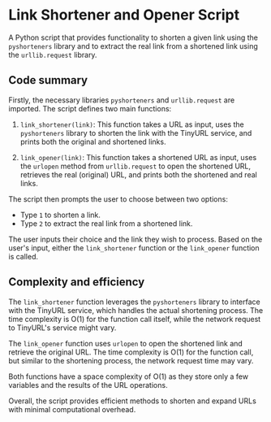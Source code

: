 # Link Shortener and Opener Script

A Python script that provides functionality to shorten a given link using the `pyshorteners` library and to extract the real link from a shortened link using the `urllib.request` library.

## Code summary

Firstly, the necessary libraries `pyshorteners` and `urllib.request` are imported. The script defines two main functions:

1. `link_shortener(link)`: This function takes a URL as input, uses the `pyshorteners` library to shorten the link with the TinyURL service, and prints both the original and shortened links.

2. `link_opener(link)`: This function takes a shortened URL as input, uses the `urlopen` method from `urllib.request` to open the shortened URL, retrieves the real (original) URL, and prints both the shortened and real links.

The script then prompts the user to choose between two options:
- Type `1` to shorten a link.
- Type `2` to extract the real link from a shortened link.

The user inputs their choice and the link they wish to process. Based on the user's input, either the `link_shortener` function or the `link_opener` function is called.

## Complexity and efficiency

The `link_shortener` function leverages the `pyshorteners` library to interface with the TinyURL service, which handles the actual shortening process. The time complexity is O(1) for the function call itself, while the network request to TinyURL's service might vary.

The `link_opener` function uses `urlopen` to open the shortened link and retrieve the original URL. The time complexity is O(1) for the function call, but similar to the shortening process, the network request time may vary.

Both functions have a space complexity of O(1) as they store only a few variables and the results of the URL operations.

Overall, the script provides efficient methods to shorten and expand URLs with minimal computational overhead.